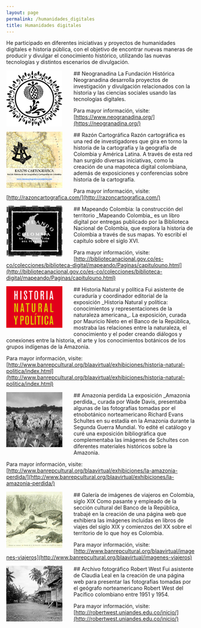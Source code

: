 ```yaml
---
layout: page
permalink: /humanidades_digitales
title: Humanidades digitales
---
```


He participado en diferentes iniciativas y proyectos de humanidades digitales e historia pública, con el objetivo de encontrar nuevas maneras de producir y divulgar el conocimiento histórico, utilizando las nuevas tecnologías y distintos escenarios de divulgación.

<img src="/img/neogranadina.png" style="width: 150px; margin-right: 30px; margin-bottom: 10px;" align="left" />
## Neogranadina
La Fundación Histórica Neogranadina desarrolla proyectos de investigación y divulgación relacionados con la historia y las ciencias sociales usando las tecnologías digitales.

Para mayor información, visite: [https://www.neogranadina.org/](https://neogranadina.org/)

<img src="/img/razoncartografia-afiche-150x150.png" style="width: 150px; margin-right: 30px; margin-bottom: 10px;" align="left" />
## Razón Cartográfica
Razón cartográfica es una red de investigadores que gira en torno la historia de la cartografía y la geografía de Colombia y América Latina. A través de esta red han surgido diversas iniciativas, como la creación de una mapoteca digital colombiana, además de exposiciones y conferencias sobre historia de la cartografía.

Para mayor información, visite: [http://razoncartografica.com/](http://razoncartografica.com/)

<img src="/img/mapeando.png" style="width: 150px; margin-right: 30px; margin-bottom: 10px;" align="left" />
## Mapeando Colombia: la construcción del territorio
_Mapeando Colombia_ es un libro digital por entregas publicado por la Biblioteca Nacional de Colombia, que explora la historia de Colombia a través de sus mapas. Yo escribí el capítulo sobre el siglo XVI.

Para mayor información, visite: [http://bibliotecanacional.gov.co/es-co/colecciones/biblioteca-digital/mapeando/Paginas/capitulouno.html](http://bibliotecanacional.gov.co/es-co/colecciones/biblioteca-digital/mapeando/Paginas/capitulouno.html)

<img src="/img/hnp.png" style="width: 150px; margin-right: 30px; margin-bottom: 10px;" align="left" />
## Historia Natural y política
Fui asistente de curaduría y coordinador editorial de la exposición _Historia Natural y política: conocimientos y representaciones de la naturaleza americana_. La exposición, curada por Mauricio Nieto en el Banco de la República, mostraba las relaciones entre la naturaleza, el conocimiento y el poder creando diálogos y conexiones entre la historia, el arte y los conocimientos botánicos de los grupos indígenas de la Amazonia.

Para mayor información, visite: [http://www.banrepcultural.org/blaavirtual/exhibiciones/historia-natural-politica/index.html](http://www.banrepcultural.org/blaavirtual/exhibiciones/historia-natural-politica/index.html)

<img src="/img/AP.png" style="width: 150px; margin-right: 30px; margin-bottom: 10px;" align="left" />
##  Amazonia perdida
La exposición _Amazonia perdida_, curada por Wade Davis, presentaba algunas de las fotografías tomadas por el etnobotánico norteamericano Richard Evans Schultes en su estadía en la Amazonia durante la Segunda Guerra Mundial. Yo edité el catálogo y curé una exposición bibliográfica que complementaba las imágenes de Schultes con diferentes materiales históricos sobre la Amazonia.

Para mayor información, visite: [http://www.banrepcultural.org/blaavirtual/exhibiciones/la-amazonia-perdida/](http://www.banrepcultural.org/blaavirtual/exhibiciones/la-amazonia-perdida/)

<img src="/img/Viajeros-150x150.png" style="width: 150px; margin-right: 30px; margin-bottom: 10px;" align="left" />
##  Galería de imágenes de viajeros en Colombia, siglo XIX
Como pasante y empleado de la sección cultural del Banco de la República, trabajé en la creación de una página web que exhibiera las imágenes incluidas en libros de viajes del siglo XIX y comienzos del XX sobre el territorio de lo que hoy es Colombia.

Para mayor información, visite: [http://www.banrepcultural.org/blaavirtual/imagenes-viajeros](http://www.banrepcultural.org/blaavirtual/imagenes-viajeros)

<img src="/img/RW.png" style="width: 150px; margin-right: 30px; margin-bottom: 10px;" align="left" />
##  Archivo fotográfico Robert West
Fui asistente de Claudia Leal en la creación de una página web para presentar las fotografías tomadas por el geógrafo norteamericano Robert West del Pacífico colombiano entre 1951 y 1954.

Para mayor información, visite: [http://robertwest.uniandes.edu.co/inicio/](http://robertwest.uniandes.edu.co/inicio/)
